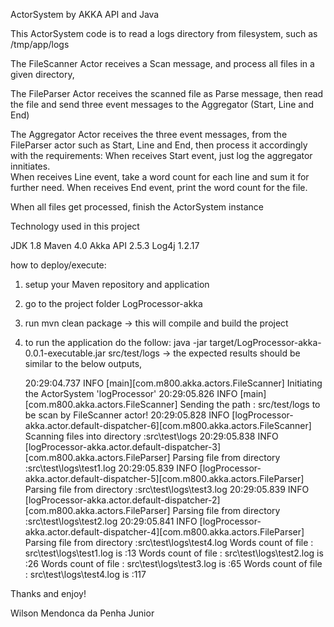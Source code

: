 ActorSystem by AKKA API and Java

This ActorSystem code is to read a logs directory from filesystem, such as /tmp/app/logs

The FileScanner Actor receives a Scan message, and process all files in a given directory,

The FileParser Actor receives the scanned file as Parse message, then read the file and send three event messages to the Aggregator (Start, Line and End)

The Aggregator Actor receives the three event messages, from the FileParser actor such as Start, Line and End, then process it accordingly with the requirements:
	When receives Start event, just log the aggregator innitiates.  
	When receives Line event, take a word count for each line and sum it for further need.
	When receives End event, print the word count for the file.
	
When all files get processed, finish the ActorSystem instance
 
Technology used in this project

JDK 1.8
Maven 4.0
Akka API 2.5.3
Log4j 1.2.17

how to deploy/execute:

1. setup your Maven repository and application
2. go to the project folder LogProcessor-akka
2. run mvn clean package -> this will compile and build the project
3. to run the application do the follow:
   java -jar target/LogProcessor-akka-0.0.1-executable.jar src/test/logs -> the expected results should be similar to the below outputs,
   
   	20:29:04.737 INFO  [main][com.m800.akka.actors.FileScanner] Initiating the ActorSystem 'logProcessor'
	20:29:05.826 INFO  [main][com.m800.akka.actors.FileScanner] Sending the path : src/test/logs to be scan by FileScanner actor!
	20:29:05.828 INFO  [logProcessor-akka.actor.default-dispatcher-6][com.m800.akka.actors.FileScanner] Scanning files into directory :src\test\logs
	20:29:05.838 INFO  [logProcessor-akka.actor.default-dispatcher-3][com.m800.akka.actors.FileParser] Parsing file from directory :src\test\logs\test1.log
	20:29:05.839 INFO  [logProcessor-akka.actor.default-dispatcher-5][com.m800.akka.actors.FileParser] Parsing file from directory :src\test\logs\test3.log
	20:29:05.839 INFO  [logProcessor-akka.actor.default-dispatcher-2][com.m800.akka.actors.FileParser] Parsing file from directory :src\test\logs\test2.log
	20:29:05.841 INFO  [logProcessor-akka.actor.default-dispatcher-4][com.m800.akka.actors.FileParser] Parsing file from directory :src\test\logs\test4.log
	Words count of file : src\test\logs\test1.log is :13
	Words count of file : src\test\logs\test2.log is :26
	Words count of file : src\test\logs\test3.log is :65
	Words count of file : src\test\logs\test4.log is :117
	
Thanks and enjoy!

Wilson Mendonca da Penha Junior

   
   
   

